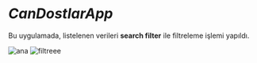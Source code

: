 # ***CanDostlarApp***

Bu uygulamada, listelenen verileri **search filter** ile filtreleme işlemi yapıldı.


![ana](https://user-images.githubusercontent.com/35347062/73104799-58c7d180-3f08-11ea-8ccc-61984c30d1fa.jpeg) ![filtreee](https://user-images.githubusercontent.com/35347062/73105031-f15e5180-3f08-11ea-9606-56357d610231.jpeg)
